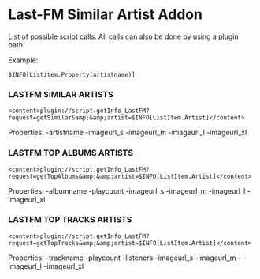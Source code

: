 # Last-FM Similar Artist Addon


List of possible script calls.
All calls can also be done by using a plugin path.


Example:
```
$INFO[Listitem.Property(artistname)]
```


### LASTFM SIMILAR ARTISTS
```
<content>plugin://script.getInfo_LastFM?request=getSimilar&amp;&amp;artist=$INFO[ListItem.Artist]</content>
```
Properties:
    -artistname
    -imageurl_s
    -imageurl_m
    -imageurl_l
    -imageurl_xl
	
	


### LASTFM TOP ALBUMS ARTISTS
```
<content>plugin://script.getInfo_LastFM?request=getTopAlbums&amp;&amp;artist=$INFO[ListItem.Artist]</content>
```
Properties:
    -albumname
    -playcount
    -imageurl_s
    -imageurl_m
    -imageurl_l
    -imageurl_xl


### LASTFM TOP TRACKS ARTISTS
```
<content>plugin://script.getInfo_LastFM?request=getTopTracks&amp;&amp;artist=$INFO[ListItem.Artist]</content>
```
Properties:
    -trackname
    -playcount
    -listeners
    -imageurl_s
    -imageurl_m
    -imageurl_l
    -imageurl_xl





